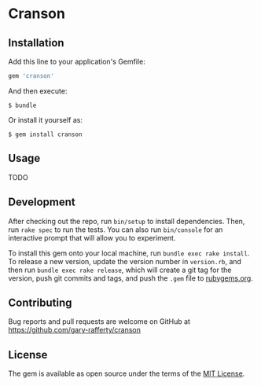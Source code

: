 # Cranson


## Installation

Add this line to your application's Gemfile:

```ruby
gem 'cranson'
```

And then execute:

    $ bundle

Or install it yourself as:

    $ gem install cranson

## Usage

TODO

## Development

After checking out the repo, run `bin/setup` to install dependencies. Then, run `rake spec` to run the tests. You can also run `bin/console` for an interactive prompt that will allow you to experiment.

To install this gem onto your local machine, run `bundle exec rake install`. To release a new version, update the version number in `version.rb`, and then run `bundle exec rake release`, which will create a git tag for the version, push git commits and tags, and push the `.gem` file to [rubygems.org](https://rubygems.org).

## Contributing

Bug reports and pull requests are welcome on GitHub at https://github.com/gary-rafferty/cranson


## License

The gem is available as open source under the terms of the [MIT License](http://opensource.org/licenses/MIT).

